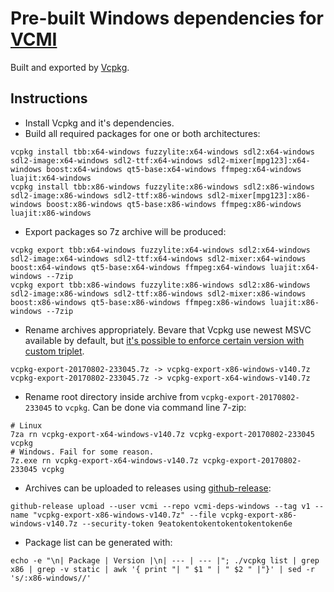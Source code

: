 # Pre-built Windows dependencies for [VCMI](https://github.com/vcmi/vcmi)

Built and exported by [Vcpkg](https://github.com/Microsoft/vcpkg).

## Instructions

* Install Vcpkg and it's dependencies.
* Build all required packages for one or both architectures:
```
vcpkg install tbb:x64-windows fuzzylite:x64-windows sdl2:x64-windows sdl2-image:x64-windows sdl2-ttf:x64-windows sdl2-mixer[mpg123]:x64-windows boost:x64-windows qt5-base:x64-windows ffmpeg:x64-windows luajit:x64-windows
vcpkg install tbb:x86-windows fuzzylite:x86-windows sdl2:x86-windows sdl2-image:x86-windows sdl2-ttf:x86-windows sdl2-mixer[mpg123]:x86-windows boost:x86-windows qt5-base:x86-windows ffmpeg:x86-windows luajit:x86-windows
```
* Export packages so 7z archive will be produced:
```
vcpkg export tbb:x64-windows fuzzylite:x64-windows sdl2:x64-windows sdl2-image:x64-windows sdl2-ttf:x64-windows sdl2-mixer:x64-windows boost:x64-windows qt5-base:x64-windows ffmpeg:x64-windows luajit:x64-windows --7zip
vcpkg export tbb:x86-windows fuzzylite:x86-windows sdl2:x86-windows sdl2-image:x86-windows sdl2-ttf:x86-windows sdl2-mixer:x86-windows boost:x86-windows qt5-base:x86-windows ffmpeg:x86-windows luajit:x86-windows --7zip
```
* Rename archives appropriately. Bevare that Vcpkg use newest MSVC available by default, but [it's possible to enforce certain version with custom triplet](https://github.com/Microsoft/vcpkg/issues/1207).  
```
vcpkg-export-20170802-233045.7z -> vcpkg-export-x86-windows-v140.7z
vcpkg-export-20170802-233045.7z -> vcpkg-export-x64-windows-v140.7z
```
* Rename root directory inside archive from ```vcpkg-export-20170802-233045``` to ```vcpkg```. Can be done via command line 7-zip:
```
# Linux
7za rn vcpkg-export-x64-windows-v140.7z vcpkg-export-20170802-233045 vcpkg
# Windows. Fail for some reason.
7z.exe rn vcpkg-export-x64-windows-v140.7z vcpkg-export-20170802-233045 vcpkg
```
* Archives can be uploaded to releases using [github-release](https://github.com/aktau/github-release):
```
github-release upload --user vcmi --repo vcmi-deps-windows --tag v1 --name "vcpkg-export-x86-windows-v140.7z" --file vcpkg-export-x86-windows-v140.7z --security-token 9eatokentokentokentokentoken6e
```
* Package list can be generated with:
```
echo -e "\n| Package | Version |\n| --- | --- |"; ./vcpkg list | grep x86 | grep -v static | awk '{ print "| " $1 " | " $2 " |"}' | sed -r 's/:x86-windows//'
```
